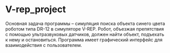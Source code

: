 # V-rep_project
Основная задача программы – симуляция поиска объекта синего цвета роботом типа DR-12 в симуляторе V-REP. Робот, объезжая препятствия с помощью ультразвуковых датчиков, должен найти объект, подъехать к нему и остановиться. Программа имеет графический интерфейс для взаимодействия с пользователем.
